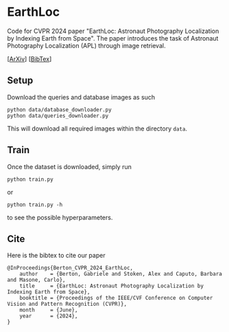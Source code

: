 # EarthLoc
Code for CVPR 2024 paper "EarthLoc: Astronaut Photography Localization by Indexing Earth from Space".
The paper introduces the task of Astronaut Photography Localization (APL) through image retrieval.

[[ArXiv](https://arxiv.org/abs/2403.06758)] [[BibTex](https://github.com/gmberton/EarthLoc#cite)]

## Setup
Download the queries and database images as such
```
python data/database_downloader.py
python data/queries_downloader.py
```
This will download all required images within the directory `data`.

## Train
Once the dataset is downloaded, simply run
```
python train.py
```
or
```
python train.py -h
```
to see the possible hyperparameters.

## Cite
Here is the bibtex to cite our paper
```
@InProceedings{Berton_CVPR_2024_EarthLoc,
    author    = {Berton, Gabriele and Stoken, Alex and Caputo, Barbara and Masone, Carlo},
    title     = {EarthLoc: Astronaut Photography Localization by Indexing Earth from Space},
    booktitle = {Proceedings of the IEEE/CVF Conference on Computer Vision and Pattern Recognition (CVPR)},
    month     = {June},
    year      = {2024},
}
```
